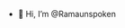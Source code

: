 - 👋 Hi, I’m @Ramaunspoken

<!---
[![Typing SVG](https://readme-typing-svg.herokuapp.com?color=%231600F7&size=24&duration=4565&width=500&lines=welcome+to+my+Repository...)](https://git.io/typing-svg)
